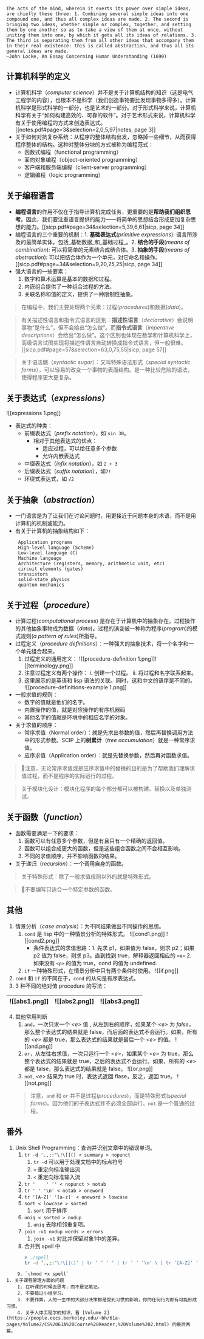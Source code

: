 ```english

The acts of the mind, wherein it exerts its power over simple ideas, are chiefly these three: 1. Combining several simple ideas into one compound one, and thus all complex ideas are made. 2. The second is bringing two ideas, whether simple or complex, together, and setting them by one another so as to take a view of them at once, without uniting them into one, by which it gets all its ideas of relations. 3. The third is separating them from all other ideas that accompany them in their real existence: this is called abstraction, and thus all its general ideas are made.
—John Locke, An Essay Concerning Human Understanding (1690)
```

## 计算机科学的定义
- 计算机科学（_computer science_）并不是关于计算机结构的知识（这是电气工程学的内容），也根本不是科学（我们创造事物要比发现事物多得多）。计算机科学是形式科学的一部分，也是艺术的一部分。对于形式科学来说，计算机科学有关于“如何构建高效的、可靠的软件”。对于艺术形式来说，计算机科学有关于使用编程的方式来创造表达式。[[notes.pdf#page=3&selection=2,0,5,97|notes, page 3]]
- 关于如何对抗复杂系统：从程序的整体结构出发，忽略掉一些细节，从而获得程序整体的结构。这种对整体分块的方式被称为编程范式：
	- 函数式编程（functional programming）
	- 面向对象编程（object-oriented programming）
	- 客户端和服务端编程（client-server programming）
	- 逻辑编程（logic programming）
## 关于编程语言
- **编程语言**的作用不仅在于指导计算机完成任务，更重要的是**帮助我们组织思考**。因此，我们要注重语言提供的能力——将简单的思想结合形成更加复杂思想的能力。[[sicp.pdf#page=34&selection=5,39,6,61|sicp, page 34]]
- 编程语言的三个重要的机制：1. **基础表达式**(_primitive expressions_): 语言所涉及的最简单实体，包括_基础数据_和_基础过程_。2. **结合的手段**(_means of combination_): 可以将简单的元素结合成结合体。3. **抽象的手段**(_means of abstraction_): 可以把结合体作为一个单元，对它命名和操作。[[sicp.pdf#page=34&selection=9,20,25,25|sicp, page 34]]
- 强大语言的一些要素：
	1. 数字和算术运算是基本的数据和过程。
	2. 内嵌组合提供了一种组合过程的方法。
	3. 关联名称和值的定义，提供了一种限制性抽象。

> 在编程中，我们主要处理两个元素：过程(_procedures_)和数据(_data_)。

> 有关描述性语言和指令式语言的区别：**描述性语言**（_declarative_）会说明事物“是什么”，但不会给出“怎么做”。而**指令式语言**（_imperative descriptions_）会给出“怎么做”。这个区别也体现在数学和计算机科学上，高级语言试图实现将描述性语言自动转换成指令式语言，但一般很难。[[sicp.pdf#page=57&selection=63,0,75,55|sicp, page 57]]

> 关于语法糖（_syntactic sugar_）：又叫特殊语法形式（_special syntactic forms_），可以轻易的改变一个事物的表面结构。是一种比较危险的语法，使得程序更大更复杂。

## 关于表达式（_expressions_）
![[expressions 1.png]]
- 表达式的种类：
	- 前缀表达式（_prefix notation_），如 `sin 30`。
		- 相对于其他表达式的优点：
			- 适应过程，可以给任意多个参数
			- 允许内嵌表达式
	- 中缀表达式（_infix notation_），如 `2 + 3`
	- 后缀表达式（_suffix notation_），如`7!`
	- 环绕式表达式，如 `√2`
## 关于抽象（_abstraction_）
- 一门语言是为了让我们在讨论问题时，用更接近于问题本身的术语，而不是用计算机的机制或能力。
- 有关于计算机的抽象结构如下：
   ```shell
	Application programs 
	High-level language (Scheme)
	Low-level language (C)
	Machine language
	Architecture (registers, memory, arithmetic unit, etc)
	circuit elements (gates)
	transistors
	solid-state physics
	quantum mechanics
	```
## 关于过程（_procedure_）
- 计算过程(_computational process_) 是存在于计算机中的抽象存在。过程操作的其他抽象事物成为数据（_data_)。过程的演变被一种称为程序(_program_)的模式规则(_a pattern of rules_)所指导。
- 过程定义（_procedure definitions_）：一种强大的抽象技术，将一个名字和一个单元组合起来。
	1. 过程定义的通用定义：
		![[procedure-definition 1.png]]![[terminology.png]]
	2. 注意过程定义有两个操作：
		i. 创建一个过程。
		ii. 将过程和名字联系起来。
	3. 这里展示的是英语和 lisp 语法的关联。同时，这和中文的语序是不同的。
		![[procedure-definitions-example 1.png]]
- 一般求值的规则：
	- 数字的值就是他们的名字。
	- 内置操作的值，就是对应操作的有序机器码
	- 其他名字的值就是环境中的相应名字的对象。
- 关于求值的顺序：
	- 常序求值（Normal order）：就是先求出参数的值，然后再替换调用方法中的形式参数。SCIP 上的**树累计**（_tree accumulation_）就是一种常序求值。
	- 应序求值（Application order）：就是先替换参数，然后再对函数求值。
> 🚨注意，无论常序求值或是应序求值中的替换的目的是为了帮助我们理解求值过程，而不是程序的实际运行的过程。

> 关于模块化设计：模块化程序的每个部分都可以被构建、替换以及单独测试。

## 关于函数（_function_）
- 函数需要满足一下的要求：
	1. 函数可以有任意多个参数，但是有且只有一个精确的返回值。
	2. 函数可以组合成更大的函数，但是这些组合函数之间不会相互影响。
	3. 不同的求值顺序，并不影响函数的结果。
- 关于递归（_recursion_）：一个调用自身的函数。

> 关于特殊形式：除了一般求值规则以外的就是特殊形式。

> 🚨不要编写只适合一个特定参数的函数。

## 其他
1. 情景分析（_case analysis_）：为不同结果做出不同操作的思想。
	1. `cond` 是 lisp 中的一种情景分析的特殊形式。
		![[cond1.png]]
		![[cond2.png]]
		- 条件表达式的求值思路：1. 先求 p1，如果值为 false，则求 p2；如果 p2 值为 false，则求 p3。直到找到 true，解释器返回相应的 `<e>` 2. 如果没有 `<p>` 的值为 true，cond 的值为 undefined.
	2. `if` 一种特殊形式，在情景分析中只有两个条件时使用。
		![[if.png]]
2. `cond` 和 `if` 的不同在于，`cond` 的从句是有序表达式。
3. 3 种不同的绝对值 procedure 的写法：

| ![[abs1.png]] | ![[abs2.png]] | ![[abs3.png]] |
|--|--|--|
4. 其他常用判断
	1. `and`，一次只求一个 _\<e>_ 值 , 从左到右的顺序，如果某个 _\<e>_ 为 _false_，那么整个表达式的结果就是 false，而后面的表达式不会运行。如果，所有的 _\<e>_ 都是 true，那么表达式的结果就是最后一个 _\<e>_ 的值。
		![[and.png]]
	2. `or`，从左往右求值，一次只运行一个 _\<e>_，如果某个 _\<e>_ 为 true，那么整个表达式的结果就是 true，之后的表达式不会运行。如果，所有的 _\<e>_ 都是 false，那么表达式的结果就是 false。
		![[or.png]]
	3. `not`, _\<e>_ 结果为 true 时，表达式返回 flase，反之，返回 true。
		![[not.png]]
	>注意，`and` 和 `or` 并不是过程(_procedures_)，而是特殊形式(_special forms_)。因为他们的子表达式并不必须全部运行。`not` 是一个普通的过程。

## 番外
1. Unix Shell Programming：查询并识别文章中的错误单词。
	1. `tr -d '.,;:"\!\[]() < summary > nopunct`
		1. `tr -d` 可以用于处理文档中的标点符号 
		2. `>` 重定向标准输出流
		3. `<` 重定向标准输入流
	2. `tr '    ' '' < nopunct > notab` 
	3. `tr ' ' '\n' < notab > oneword` 
	4. `tr '[A-Z]' '[a-z]' < oneword > lowcase`
	5. `sort < lowcase > sorted` 
		1. `sort` 用于排序
	6. `uniq < sorted > nodup`
		1. `uniq` 去除相邻重复项。
	7. `join -v1 nodup words > errors`
		1. `join -v1` 对比并保留对象1中的差异。
	8. 合并到 spell 中
	   ```bash
	   # ./spell
	   tr -d ’.,;:"\!\[]()’ | tr ’ ’ ’ ’ | tr ’ ’ ’\n’ \ | tr ’[A-Z]’ ’[a-z]’ | sort | uniq | join -v1 - words
```
	9. `chmod +x spell`
1. 关于课程管理方面的问题
	1. 在听课的时候去思考，而不是记笔记。
	2. 不要错过小组学习。
	3. 不要作弊，人的一生中的大部分决策都是受到习惯的影响，你的任何行为都有可能形成习惯。
	4. 关于人体工程学的知识，看 [Volume 2](https://people.eecs.berkeley.edu/~bh/61a-pages/Volume2/CS%2061A%20Course%20Reader,%20Volume%202.html) 的最后两篇。
